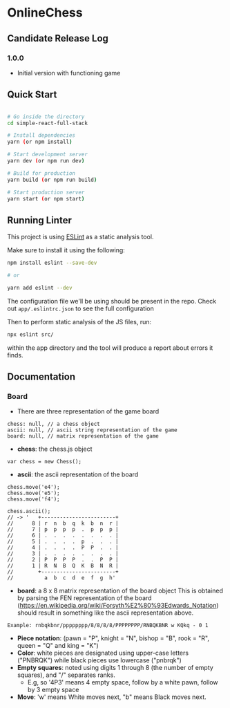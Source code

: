 # OnlineChess

## Candidate Release Log

### 1.0.0
- Initial version with functioning game

## Quick Start

```bash

# Go inside the directory
cd simple-react-full-stack

# Install dependencies
yarn (or npm install)

# Start development server
yarn dev (or npm run dev)

# Build for production
yarn build (or npm run build)

# Start production server
yarn start (or npm start)
```

## Running Linter

This project is using [ESLint](https://eslint.org/) as a static analysis tool.

Make sure to install it using the following:

```bash
npm install eslint --save-dev

# or

yarn add eslint --dev
```

The configuration file we'll be using should be present in the repo.
Check out `app/.eslintrc.json` to see the full configuration

Then to perform static analysis of the JS files, run:

```bash
npx eslint src/
```

within the app directory and the tool will produce a report about errors
it finds.

## Documentation

### Board
- There are three representation of the game board
```
chess: null, // a chess object
ascii: null, // ascii string representation of the game
board: null, // matrix representation of the game
```

- **chess**: the chess.js object
```
var chess = new Chess();
```

- **ascii**: the ascii representation of the board
```
chess.move('e4');
chess.move('e5');
chess.move('f4');

chess.ascii();
// -> '   +------------------------+
//      8 | r  n  b  q  k  b  n  r |
//      7 | p  p  p  p  .  p  p  p |
//      6 | .  .  .  .  .  .  .  . |
//      5 | .  .  .  .  p  .  .  . |
//      4 | .  .  .  .  P  P  .  . |
//      3 | .  .  .  .  .  .  .  . |
//      2 | P  P  P  P  .  .  P  P |
//      1 | R  N  B  Q  K  B  N  R |
//        +------------------------+
//          a  b  c  d  e  f  g  h'
```


- **board**: a 8 x 8 matrix representation of the board object
This is obtained by parsing the FEN representation of the board
(https://en.wikipedia.org/wiki/Forsyth%E2%80%93Edwards_Notation)
should result in something like the ascii representation above.

```
Example: rnbqkbnr/pppppppp/8/8/8/8/PPPPPPPP/RNBQKBNR w KQkq - 0 1
```
  - **Piece notation**: (pawn = "P", knight = "N", bishop = "B", rook = "R", queen = "Q" and king = "K")
  - **Color**: white pieces are designated using upper-case letters ("PNBRQK") while black pieces use lowercase ("pnbrqk")
  - **Empty squares**: noted using digits 1 through 8 (the number of empty squares), and "/" separates ranks.
    - E.g, so '4P3' means 4 empty space, follow by a white pawn, follow by 3 empty space
  - **Move**: 'w' means White moves next, "b" means Black moves next.

